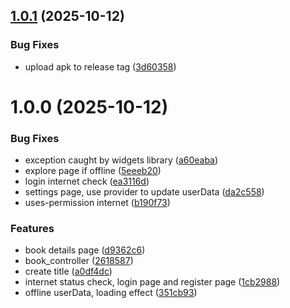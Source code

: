 ## [1.0.1](https://github.com/lzsjrp/androidapp/compare/v1.0.0...v1.0.1) (2025-10-12)


### Bug Fixes

* upload apk to release tag ([3d60358](https://github.com/lzsjrp/androidapp/commit/3d60358802fdff76a874fcc1fc1de8b94b655f04))

# 1.0.0 (2025-10-12)


### Bug Fixes

* exception caught by widgets library ([a60eaba](https://github.com/lzsjrp/androidapp/commit/a60eaba59e8756332f2aba7e635dfbca25372d3f))
* explore page if offline ([5eeeb20](https://github.com/lzsjrp/androidapp/commit/5eeeb206a03ab2113d2c37e2c35fe68deff2c583))
* login internet check ([ea3116d](https://github.com/lzsjrp/androidapp/commit/ea3116d6a89091b7b87ecd38eb593b44efd8e6bf))
* settings page, use provider to update userData ([da2c558](https://github.com/lzsjrp/androidapp/commit/da2c55897a6978022f152472829b00aa956d1657))
* uses-permission internet ([b190f73](https://github.com/lzsjrp/androidapp/commit/b190f73866a2585c20582c0a808b471ca0fbc95b))


### Features

* book details page ([d9362c6](https://github.com/lzsjrp/androidapp/commit/d9362c63332eeea17e168f047c32fd62829e9550))
* book_controller ([2618587](https://github.com/lzsjrp/androidapp/commit/2618587dbcd5f3e0c030fdf1a4bbdeb11857a453))
* create title ([a0df4dc](https://github.com/lzsjrp/androidapp/commit/a0df4dca2db7fba3f0f8216a178a52340b19f773))
* internet status check, login page and register page ([1cb2988](https://github.com/lzsjrp/androidapp/commit/1cb2988f5ae783e71bd0f68e65c63d1653ca5b43))
* offline userData, loading effect ([351cb93](https://github.com/lzsjrp/androidapp/commit/351cb937065f0682ead212bd6a10b6f6ed505fd5))
